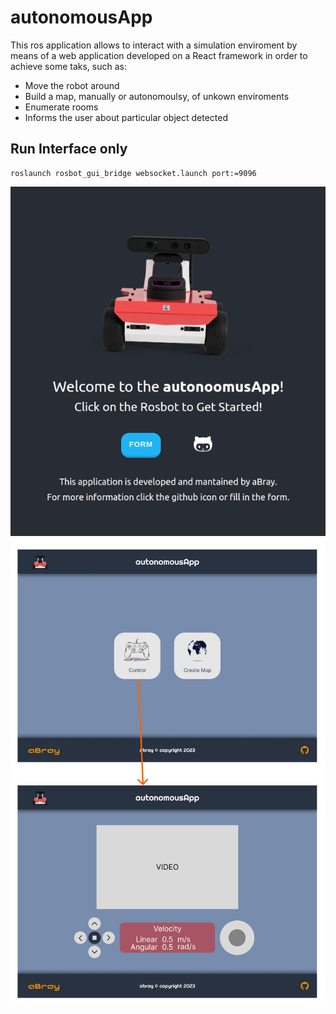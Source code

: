 # autonomousApp
This ros application allows to interact with a simulation enviroment by means of a web application developed on a React framework in order to achieve some taks, such as:
- Move the robot around
- Build a map, manually or autonomoulsy, of unkown enviroments
- Enumerate rooms
- Informs the user about particular object detected

## Run Interface only
```
roslaunch rosbot_gui_bridge websocket.launch port:=9096
```

![gui-landing](images/landing.png)
![gui-menu](images/gui-menu.png)
 